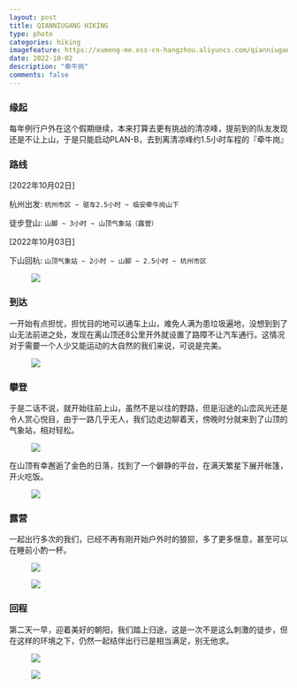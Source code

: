 ```yaml
---
layout: post
title: QIANNIUGANG HIKING
type: photo
categories: hiking
imagefeature: https://xumeng-me.oss-cn-hangzhou.aliyuncs.com/qianniugang2022/%E6%9C%9D%E9%98%B3.jpeg
date: 2022-10-02
description: "牵牛岗"
comments: false
---
```


### 缘起

每年例行户外在这个假期继续，本来打算去更有挑战的清凉峰，提前到的队友发现还是不让上山，于是只能启动PLAN-B，去到离清凉峰约1.5小时车程的『牵牛岗』


### 路线

[2022年10月02日]

杭州出发:  ```杭州市区 ~ 驱车2.5小时 ~ 临安牵牛岗山下```

徒步登山: ```山脚 ~ 3小时 ~ 山顶气象站（露营）``` 

[2022年10月03日]

下山回杭: ```山顶气象站 ~ 2小时 ~ 山脚 ~ 2.5小时 ~ 杭州市区```


<figure>
	<a href="https://xumeng-me.oss-cn-hangzhou.aliyuncs.com/qianniugang2022/%E8%A3%85%E5%A4%87.jpeg"><img src="https://xumeng-me.oss-cn-hangzhou.aliyuncs.com/qianniugang2022/%E8%A3%85%E5%A4%87.jpeg"></a>
</figure>


### 到达

一开始有点担忧，担忧目的地可以通车上山，难免人满为患垃圾遍地，没想到到了山无法前进之处，发现在离山顶还8公里开外就设置了路障不让汽车通行。这情况对于需要一个人少又能运动的大自然的我们来说，可说是完美。

<figure>
	<a href="https://xumeng-me.oss-cn-hangzhou.aliyuncs.com/qianniugang2022/%E8%B5%B7%E7%82%B9-GIF.gif"><img src="https://xumeng-me.oss-cn-hangzhou.aliyuncs.com/qianniugang2022/%E8%B5%B7%E7%82%B9-GIF.gif"></a>
</figure>


### 攀登

于是二话不说，就开始往前上山，虽然不是以往的野路，但是沿途的山峦风光还是令人赏心悦目，由于一路几乎无人，我们边走边聊着天，傍晚时分就来到了山顶的气象站，相对轻松。

<figure>
	<a href="https://xumeng-me.oss-cn-hangzhou.aliyuncs.com/qianniugang2022/%E8%B7%AF%E9%80%94-GIF.gif"><img src="https://xumeng-me.oss-cn-hangzhou.aliyuncs.com/qianniugang2022/%E8%B7%AF%E9%80%94-GIF.gif"></a>
</figure>


在山顶有幸邂逅了金色的日落，找到了一个僻静的平台，在满天繁星下展开帐篷，开火吃饭。


<figure>
	<a href="https://xumeng-me.oss-cn-hangzhou.aliyuncs.com/qianniugang2022/%E5%A4%95%E9%98%B3-GIF.gif"><img src="https://xumeng-me.oss-cn-hangzhou.aliyuncs.com/qianniugang2022/%E5%A4%95%E9%98%B3-GIF.gif"></a>
</figure>

### 露营

一起出行多次的我们，已经不再有刚开始户外时的狼狈，多了更多惬意，甚至可以在睡前小酌一杯。

<figure>
	<a href="https://xumeng-me.oss-cn-hangzhou.aliyuncs.com/qianniugang2022/%E6%98%9F%E7%A9%BA.jpeg"><img src="https://xumeng-me.oss-cn-hangzhou.aliyuncs.com/qianniugang2022/%E6%98%9F%E7%A9%BA.jpeg"></a>
</figure>

<figure>
	<a href="https://xumeng-me.oss-cn-hangzhou.aliyuncs.com/qianniugang2022/%E5%81%9A%E9%A5%AD-GIF.gif"><img src="https://xumeng-me.oss-cn-hangzhou.aliyuncs.com/qianniugang2022/%E5%81%9A%E9%A5%AD-GIF.gif"></a>
</figure>


### 回程

第二天一早，迎着美好的朝阳，我们踏上归途，这是一次不是这么刺激的徒步，但在这样的环境之下，仍然一起结伴出行已是相当满足，别无他求。

<figure>
	<a href="https://xumeng-me.oss-cn-hangzhou.aliyuncs.com/qianniugang2022/%E6%97%A9%E6%99%A8-GIF.gif"><img src="https://xumeng-me.oss-cn-hangzhou.aliyuncs.com/qianniugang2022/%E6%97%A9%E6%99%A8-GIF.gif"></a>
</figure>

<figure>
	<a href="https://xumeng-me.oss-cn-hangzhou.aliyuncs.com/qianniugang2022/%E6%9C%9D%E9%98%B3.jpeg"><img src="https://xumeng-me.oss-cn-hangzhou.aliyuncs.com/qianniugang2022/%E6%9C%9D%E9%98%B3.jpeg"></a>
</figure>


